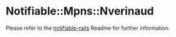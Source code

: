 # Notifiable::Mpns::Nverinaud

Please refer to the [notifiable-rails](https://github.com/FutureWorkshops/notifiable-rails) Readme for further information.
